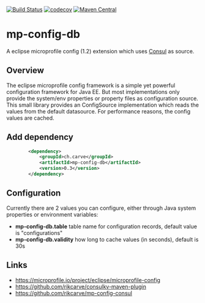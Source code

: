[![Build Status](https://travis-ci.org/rikcarve/mp-config-db.svg?branch=master)](https://travis-ci.org/rikcarve/mp-config-db)
[![codecov](https://codecov.io/gh/rikcarve/mp-config-db/branch/master/graph/badge.svg)](https://codecov.io/gh/rikcarve/mp-config-db)
[![Maven Central](https://maven-badges.herokuapp.com/maven-central/ch.carve/mp-config-db/badge.svg?style=flat-square)](https://maven-badges.herokuapp.com/maven-central/ch.carve/mp-config-db/)

# mp-config-db
A eclipse microprofile config (1.2) extension which uses [Consul](https://www.consul.io/) as source.

## Overview
The eclipse microprofile config framework is a simple yet powerful configuration framework for Java EE. But most implementations only provide the system/env properties or property files as configuration source. This small library provides an ConfigSource implementation which reads the values from the default datasource. For performance reasons, the config values are cached.

## Add dependency
```xml
        <dependency>
            <groupId>ch.carve</groupId>
            <artifactId>mp-config-db</artifactId>
            <version>0.3</version>
        </dependency>
```

## Configuration
Currently there are 2 values you can configure, either through Java system properties or environment variables:
* **mp-config-db.table** table name for configuration records, default value is "configurations"
* **mp-config-db.validity** how long to cache values (in seconds), default is 30s


## Links
* https://microprofile.io/project/eclipse/microprofile-config
* https://github.com/rikcarve/consulkv-maven-plugin
* https://github.com/rikcarve/mp-config-consul
